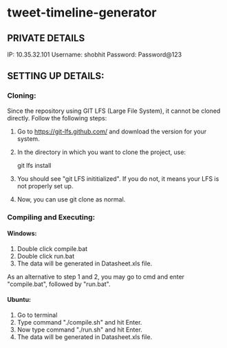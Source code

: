 # tweet-timeline-generator


## PRIVATE DETAILS ##
IP: 10.35.32.101
Username: shobhit
Password: Password@123

## SETTING UP DETAILS: ##

### Cloning: ###
Since the repository using GIT LFS (Large File System), it cannot be cloned directly.
Follow the following steps:
1. Go to https://git-lfs.github.com/ and download the version for your system.
2. In the directory in which you want to clone the project, use:

	git lfs install

3. You should see "git LFS inititialized". If you do not, it means your LFS is not properly set up.
4. Now, you can use git clone as normal.

### Compiling and Executing: ###
#### Windows: ####
1. Double click compile.bat
2. Double click run.bat 
3. The data will be generated in Datasheet.xls file.

As an alternative to step 1 and 2, you may go to cmd and enter "compile.bat", followed by "run.bat". 

#### Ubuntu: ####
1. Go to terminal
2. Type command "./compile.sh" and hit Enter.
3. Now type command "./run.sh" and hit Enter.
4. The data will be generated in Datasheet.xls file.